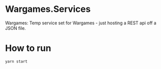 # Wargames.Services
Wargames: Temp service set for Wargames - just hosting a REST api off a JSON file.

# How to run
`yarn start`
